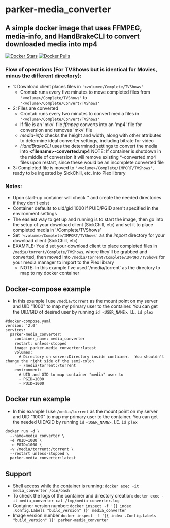 # parker-media_converter
## A simple docker image that uses FFMPEG, media-info, and HandBrakeCLI to convert downloaded media into mp4
[![Docker Stars](https://img.shields.io/docker/stars/parkerhemphill/media-converter.svg?maxAge=604800)](https://store.docker.com/community/images/parkerhemphill/media-converter) [![Docker Pulls](https://img.shields.io/docker/pulls/parkerhemphill/media-converter.svg?maxAge=604800)](https://store.docker.com/community/images/parkerhemphill/media-converter)
### Flow of operations (For TVShows but is identical for Movies, minus the different directory):
* 1: Download client places files in `'<volume>/Complete/TVShows'`
  * Crontab runs every five minutes to move completed files from `'<volume>/Complete/TVShows'` to `'<volume>/Complete/Convert/TVShows'`
* 2: Files are converted
  * Crontab runs every two minutes to convert media files in `'<volume>/Complete/Convert/TVShows'`
  * If file is an 'mkv' file *ffmpeg* converts into an 'mp4' file for conversion and removes 'mkv' file
  * *media-info* checks the height and width, along with other attributes to determine ideal converter settings, including bitrate for video
  * *HandBrakeCLI* uses the determined settings to convert the media into **\<filename\>-converted.mp4**
  NOTE: If container is shutdown in the middle of conversion it will remove existing \*-converted.mp4 files upon restart, since these would be an incomplete converted file 
* 3: Completed file is moved to `'<volume>/Complete/IMPORT/TVShows'`, ready to be ingested by SickChill, etc. into Plex library
  
### Notes:
* Upon start-up container will check '<volume>' and create the needed directories if they don't exist
* Container defaults to uid/gid 1000 if PUID/PGID aren't specified in the environment settings
* The easiest way to get up and running is to start the image, then go into the setup of your download client (SickChill, etc) and set it to place completed media in '<volume>/Complete/TVShows'
* Set `'<volume>/Complete/IMPORT/TVShows'` as the *import* directory for your download client (SickChill, etc)
* EXAMPLE: You'd set your download client to place completed files in `/media/torrent/Complete/TVShows`, where they'll be grabbed and converted, then moved into `/media/torrent/Complete/IMPORT/TVShows` for your media manager to import to the Plex library
  * NOTE: In this example I've used '/media/torrent' as the directory to map to my docker container

## Docker-compose example
* In this example I use `/media/torrent` as the mount point on my server and UID "1000" to map my primary user to the container.  You can get the UID/GID of desired user by running `id <USER_NAME>`.  I.E. `id plex`
```
#docker-compose.yaml
version: '2.0'
services:
  parker-media_converter:
    container_name: media_converter
    restart: unless-stopped
    image: parker-media_converter:latest
    volumes:
      # Directory on server:Directory inside container.  You shouldn't change the right side of the semi-colon
      - /media/torrent:/torrent
    environment:
      # UID and GID to map container "media" user to
      - PGID=1000
      - PUID=1000
```
## Docker run example
* In this example I use `/media/torrent` as the mount point on my server and UID "1000" to map my primary user to the container.  You can get the needed UID/GID by running `id <USER_NAME>`.  I.E. `id plex`
```
docker run -d \
  --name=media_converter \
  -e PUID=1000 \
  -e PGID=1000 \
  -v /media/torrent:/torrent \
  --restart unless-stopped \
  parker-media_converter:latest
```
## Support
* Shell access while the container is running:
 `docker exec -it media_converter /bin/bash`
* To check the logs of the container and directory creation:
 `docker exec -it media_converter cat /tmp/media-converter.log`
* Container version number:
 `docker inspect -f '{{ index .Config.Labels "build_version" }}' media_converter`
* Image version number
 `docker inspect -f '{{ index .Config.Labels "build_version" }}' parker-media_converter`
